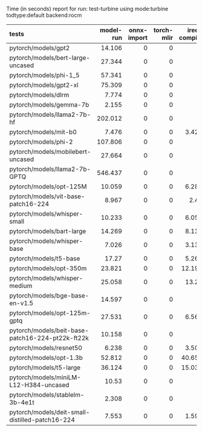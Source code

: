 Time (in seconds) report for run: test-turbine using mode:turbine todtype:default backend:rocm

| tests                                            |   model-run |   onnx-import |   torch-mlir |   iree-compile |   inference |
|:-------------------------------------------------|------------:|--------------:|-------------:|---------------:|------------:|
| pytorch/models/gpt2                              |      14.106 |             0 |            0 |          0     |       0     |
| pytorch/models/bert-large-uncased                |      27.344 |             0 |            0 |          0     |       0     |
| pytorch/models/phi-1_5                           |      57.341 |             0 |            0 |          0     |       0     |
| pytorch/models/gpt2-xl                           |      75.309 |             0 |            0 |          0     |       0     |
| pytorch/models/dlrm                              |       7.774 |             0 |            0 |          0     |       0     |
| pytorch/models/gemma-7b                          |       2.155 |             0 |            0 |          0     |       0     |
| pytorch/models/llama2-7b-hf                      |     202.012 |             0 |            0 |          0     |       0     |
| pytorch/models/mit-b0                            |       7.476 |             0 |            0 |          3.429 |       1.012 |
| pytorch/models/phi-2                             |     107.806 |             0 |            0 |          0     |       0     |
| pytorch/models/mobilebert-uncased                |      27.664 |             0 |            0 |          0     |       0     |
| pytorch/models/llama2-7b-GPTQ                    |     546.437 |             0 |            0 |          0     |       0     |
| pytorch/models/opt-125M                          |      10.059 |             0 |            0 |          6.284 |      10.154 |
| pytorch/models/vit-base-patch16-224              |       8.967 |             0 |            0 |          2.44  |       0     |
| pytorch/models/whisper-small                     |      10.233 |             0 |            0 |          6.058 |      17.763 |
| pytorch/models/bart-large                        |      14.269 |             0 |            0 |          8.137 |      16.258 |
| pytorch/models/whisper-base                      |       7.026 |             0 |            0 |          3.138 |      12.119 |
| pytorch/models/t5-base                           |      17.27  |             0 |            0 |          5.262 |       0     |
| pytorch/models/opt-350m                          |      23.821 |             0 |            0 |         12.196 |      10.031 |
| pytorch/models/whisper-medium                    |      25.058 |             0 |            0 |         13.26  |      19.227 |
| pytorch/models/bge-base-en-v1.5                  |      14.597 |             0 |            0 |          0     |       0     |
| pytorch/models/opt-125m-gptq                     |      27.531 |             0 |            0 |          6.561 |      16.19  |
| pytorch/models/beit-base-patch16-224-pt22k-ft22k |      10.158 |             0 |            0 |          0     |       0     |
| pytorch/models/resnet50                          |       6.238 |             0 |            0 |          3.501 |       1.028 |
| pytorch/models/opt-1.3b                          |      52.812 |             0 |            0 |         40.658 |      16.02  |
| pytorch/models/t5-large                          |      36.124 |             0 |            0 |         15.038 |       0     |
| pytorch/models/miniLM-L12-H384-uncased           |      10.53  |             0 |            0 |          0     |       0     |
| pytorch/models/stablelm-3b-4e1t                  |       2.308 |             0 |            0 |          0     |       0     |
| pytorch/models/deit-small-distilled-patch16-224  |       7.553 |             0 |            0 |          1.592 |       0     |
